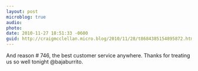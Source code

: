 ```yaml
---
layout: post
microblog: true
audio: 
photo: 
date: 2010-11-27 18:51:33 -0600
guid: http://craigmcclellan.micro.blog/2010/11/28/t8684385154895872.html
---
```

And reason # 746, the best customer service anywhere. Thanks for treating us so well tonight @bajaburrito.
